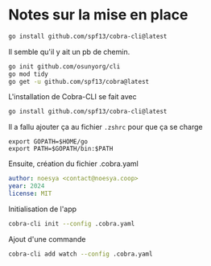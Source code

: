 # Notes sur la mise en place


```bash
go install github.com/spf13/cobra-cli@latest
```
Il semble qu'il y ait un pb de chemin.

```bash
go init github.com/osunyorg/cli
go mod tidy
go get -u github.com/spf13/cobra@latest
```

L'installation de Cobra-CLI se fait avec 
```bash
go install github.com/spf13/cobra-cli@latest
```

Il a fallu ajouter ça au fichier `.zshrc` pour que ça se charge
```
export GOPATH=$HOME/go
export PATH=$GOPATH/bin:$PATH
```

Ensuite, création du fichier .cobra.yaml
```yaml
author: noesya <contact@noesya.coop>
year: 2024
license: MIT
```

Initialisation de l'app
```bash
cobra-cli init --config .cobra.yaml
```

Ajout d'une commande
```bash
cobra-cli add watch --config .cobra.yaml
```

